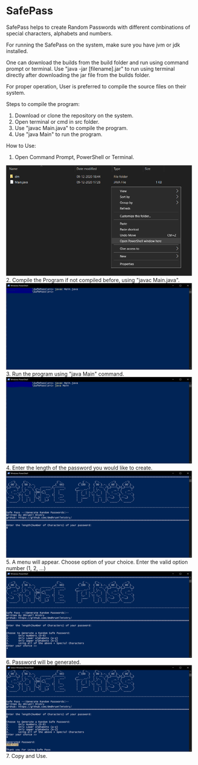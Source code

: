 # SafePass
SafePass helps to create Random Passwords with different combinations of special characters, alphabets and numbers.

For running the SafePass on the system, make sure you have jvm or jdk installed.

One can download the builds from the build folder and run using command prompt or terminal. Use "java -jar [filename].jar" to run using terminal directly after downloading the jar file from the builds folder.
 
For proper operation, User is preferred to compile the source files on their system.

Steps to compile the program:
1. Download or clone the repository on the system.
2. Open terminal or cmd in src folder.
3. Use "javac Main.java" to compile the program.
4. Use "java Main" to run the program.


How to Use:
1. Open Command Prompt, PowerShell or Terminal.
<img src = "images/screenshots/v1.0/1. cmd prompt.png">
2. Compile the Program if not compiled before, using "javac Main.java".
<img src = "images/screenshots/v1.0/2. Compiling.PNG">
3. Run the program using "java Main" command.
<img src = "images/screenshots/v1.0/3. Running Main class file.PNG">
4. Enter the length of the password you would like to create.
<img src = "images/screenshots/v1.0/4. Enter Length of Password.PNG">
5. A menu will appear. Choose option of your choice. Enter the valid option number (1, 2, ...)
<img src = "images/screenshots/v1.0/5. Choose Valid Option.PNG">
6. Password will be generated.
<img src = "images/screenshots/v1.0/6. Copy Generated Password.PNG">
7. Copy and Use.

